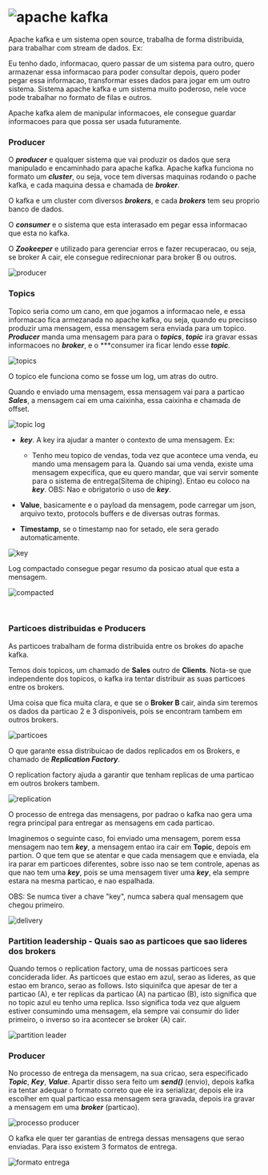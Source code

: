 # ![apache kafka](img/banner_apache_kafka.jpg)

Apache kafka e um sistema open source, trabalha de forma distribuida, para trabalhar com stream de dados. Ex:

Eu tenho dado, informacao, quero passar de um sistema para outro, quero armazenar essa informacao para poder consultar depois, quero poder pegar essa informacao, transformar esses dados para jogar em um outro sistema. Sistema apache kafka e um sistema muito poderoso, nele voce pode trabalhar no formato de filas e outros.

Apache kafka alem de manipular informacoes, ele consegue guardar informacoes para que possa ser usada futuramente.

### Producer

O ***producer*** e qualquer sistema que vai produzir os dados que sera manipulado e encaminhado para apache kafka. Apache kafka funciona no formato um ***cluster***, ou seja, voce tem diversas maquinas rodando o pache kafka, e cada maquina dessa e chamada de ***broker***.

O kafka e um cluster com diversos ***brokers***, e cada ***brokers*** tem seu proprio banco de dados.

O ***consumer*** e o sistema que esta interasado em pegar essa informacao que esta no kafka.

O ***Zookeeper*** e utilizado para gerenciar erros e fazer recuperacao, ou seja, se broker A cair, ele consegue redirecnionar para broker B ou outros.

![producer](img/producer.png)

### Topics

Topico seria como um cano, em que jogamos a informacao nele, e essa informacao fica armezanada no apache kafka, ou seja, quando eu precisso produzir uma mensagem, essa mensagem sera enviada para um topico. ***Producer*** manda uma mensagem para para o ***topics***, ***topic*** ira gravar essas informacoes no ***broker***, e o ***consumer ira ficar lendo esse ***topic***.

![topics](img/topics.png)

O topico ele funciona como se fosse um log, um atras do outro.

Quando e enviado uma mensagem, essa mensagem vai para a particao ***Sales***, a mensagem cai em uma caixinha, essa caixinha e chamada de offset.

![topic log](img/topic_log.png) 

- ***key***. A key ira ajudar a manter o contexto de uma mensagem. Ex:
  - Tenho meu topico de vendas, toda vez que acontece uma venda, eu mando uma mensagem para la. Quando sai uma venda, existe uma mensagem expecifica, que eu quero mandar, que vai servir somente para o sistema de entrega(Sitema de chiping). Entao eu coloco na ***key***. OBS: Nao e obrigatorio o uso de ***key***.

- **Value**, basicamente e o payload da mensagem, pode carregar um json, arquivo texto, protocols buffers e de diversas outras formas.

- **Timestamp**, se o timestamp nao for setado, ele sera gerado automaticamente.

![key](img/key.png)

Log compactado consegue pegar resumo da posicao atual que esta a mensagem.

![compacted](img/compacted.png)

<br />

### Particoes distribuidas e Producers

As particoes trabalham de forma distribuida entre os brokes do apache kafka.

Temos dois topicos, um chamado de **Sales** outro de **Clients**. Nota-se que independente dos topicos, o kafka ira tentar distribuir as suas particoes entre os brokers.

Uma coisa que fica muita clara, e que se o **Broker B** cair, ainda sim teremos os dados da particao 2 e 3 disponiveis, pois se encontram tambem em outros brokers.

![particoes](img/distribuicoes_partitions.png)

O que garante essa distribuicao de dados replicados em os Brokers, e chamado de ***Replication Factory***.

O replication factory ajuda a garantir que tenham replicas de uma particao em outros brokers tambem.

![replication](img/replication_factory.png)

O processo de entrega das mensagens, por padrao o kafka nao gera uma regra principal para entregar as mensagens em cada particao.

Imaginemos o seguinte caso, foi enviado uma mensagem, porem essa mensagem nao tem ***key***, a mensagem entao ira cair em **Topic**, depois em partion. O que tem que se atentar e que cada mensagem que e enviada, ela ira parar em particoes diferentes, sobre isso nao se tem controle, apenas as que nao tem uma ***key***, pois se uma mensagem tiver uma ***key***, ela sempre estara na mesma particao, e nao espalhada. 

OBS: Se numca tiver a chave "key", numca sabera qual mensagem que chegou primeiro.

![delivery](img/delivery.png)

### Partition leadership - Quais sao as particoes que sao lideres dos brokers

Quando temos o replication factory, uma de nossas particoes sera conciderada lider. As particoes que estao em azul, serao as lideres, as que estao em branco, serao as follows. Isto siquinifca que apesar de ter a particao (A), e ter replicas da particao (A) na particao (B), isto significa que no topic azul eu tenho uma replica. Isso significa toda vez que alguem estiver consumindo uma mensagem, ela sempre vai consumir do lider primeiro, o inverso so ira acontecer se broker (A) cair.

![partition leader](img/partition_leadership.png)

### Producer

No processo de entrega da mensagem, na sua cricao, sera especificado ***Topic***, ***Key***, ***Value***. Apartir disso sera feito um ***send()*** (envio), depois kafka ira tentar adequar o formato correto que ele ira serializar, depois ele ira escolher em qual particao essa mensagem sera gravada, depois ira gravar a mensagem em uma ***broker*** (particao).

![processo producer](img/producer_process.png)

O kafka ele quer ter garantias de entrega dessas mensagens que serao enviadas. Para isso existem 3 formatos de entrega.

![formato entrega](img/guarantees.png)
